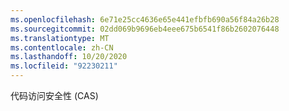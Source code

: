 ```yaml
---
ms.openlocfilehash: 6e71e25cc4636e65e441efbfb690a56f84a26b28
ms.sourcegitcommit: 02dd069b9696eb4eee675b6541f86b2602076448
ms.translationtype: MT
ms.contentlocale: zh-CN
ms.lasthandoff: 10/20/2020
ms.locfileid: "92230211"
---
```

代码访问安全性 (CAS)